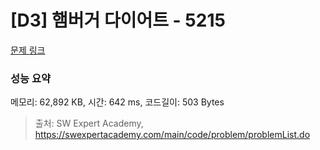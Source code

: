 # [D3] 햄버거 다이어트 - 5215 

[문제 링크](https://swexpertacademy.com/main/code/problem/problemDetail.do?contestProbId=AWT-lPB6dHUDFAVT) 

### 성능 요약

메모리: 62,892 KB, 시간: 642 ms, 코드길이: 503 Bytes



> 출처: SW Expert Academy, https://swexpertacademy.com/main/code/problem/problemList.do